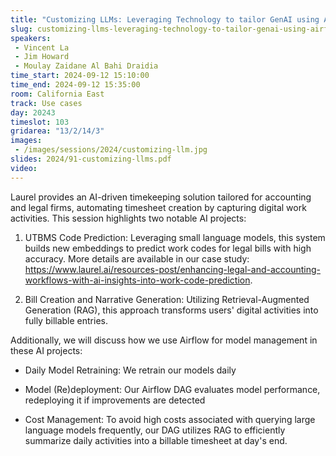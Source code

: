 ```yaml
---
title: "Customizing LLMs: Leveraging Technology to tailor GenAI using Airflow"
slug: customizing-llms-leveraging-technology-to-tailor-genai-using-airflow
speakers:
 - Vincent La
 - Jim Howard
 - Moulay Zaidane Al Bahi Draidia
time_start: 2024-09-12 15:10:00
time_end: 2024-09-12 15:35:00
room: California East
track: Use cases
day: 20243
timeslot: 103
gridarea: "13/2/14/3"
images: 
 - /images/sessions/2024/customizing-llm.jpg
slides: 2024/91-customizing-llms.pdf
video: 
---
```


Laurel provides an AI-driven timekeeping solution tailored for accounting and legal firms, automating timesheet creation by capturing digital work activities. This session highlights two notable AI projects:
 
 1. UTBMS Code Prediction: Leveraging small language models, this system builds new embeddings to predict work codes for legal bills with high accuracy. More details are available in our case study: https://www.laurel.ai/resources-post/enhancing-legal-and-accounting-workflows-with-ai-insights-into-work-code-prediction.
 
 2. Bill Creation and Narrative Generation: Utilizing Retrieval-Augmented Generation (RAG), this approach transforms users' digital activities into fully billable entries.
 
 
 
 Additionally, we will discuss how we use Airflow for model management in these AI projects:
 
 - Daily Model Retraining: We retrain our models daily
 
 - Model (Re)deployment: Our Airflow DAG evaluates model performance, redeploying it if improvements are detected
 
 - Cost Management: To avoid high costs associated with querying large language models frequently, our DAG utilizes RAG to efficiently summarize daily activities into a billable timesheet at day's end.